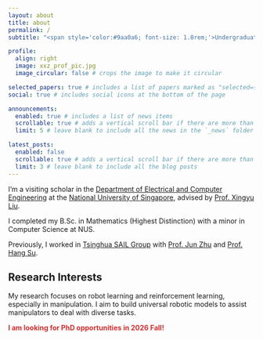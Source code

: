```yaml
---
layout: about
title: about
permalink: /
subtitle: "<span style='color:#9aa0a6; font-size: 1.0rem;'>Undergraduate, National University of Singapore</span>"

profile:
  align: right
  image: xxz_prof_pic.jpg
  image_circular: false # crops the image to make it circular

selected_papers: true # includes a list of papers marked as "selected={true}"
social: true # includes social icons at the bottom of the page

announcements:
  enabled: true # includes a list of news items
  scrollable: true # adds a vertical scroll bar if there are more than 3 news items
  limit: 5 # leave blank to include all the news in the `_news` folder

latest_posts:
  enabled: false
  scrollable: true # adds a vertical scroll bar if there are more than 3 new posts items
  limit: 3 # leave blank to include all the blog posts
---
```


I’m a visiting scholar in the [Department of Electrical and Computer Engineering](https://cde.nus.edu.sg/ece/) at the [National University of Singapore](https://nus.edu.sg/), advised by [Prof. Xingyu Liu](https://xingyul.github.io/).

I completed my B.Sc. in Mathematics (Highest Distinction) with a minor in Computer Science at NUS.

Previously, I worked in [Tsinghua SAIL Group](https://ml.cs.tsinghua.edu.cn/) with [Prof. Jun Zhu](https://ml.cs.tsinghua.edu.cn/~jun/index.shtml) and [Prof. Hang Su](http://www.suhangss.me/).

## Research Interests

My research focuses on robot learning and reinforcement learning, especially in manipulation. I aim to build universal robotic models to assist manipulators to deal with diverse tasks.


<strong><span style="color:#d32f2f">I am looking for PhD opportunities in 2026 Fall!</span></strong>
